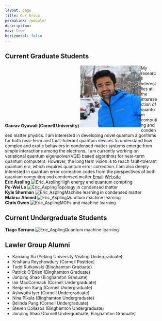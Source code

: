 ```yaml
---
layout: page
title: Our Group
permalink: /people/
description: 
nav: true
horizontal: false
---
```


## Current Graduate Students

<div style="clear: both;">
  <div style="float: left; margin-right 1em;">
   <b>Gaurav Gyawali (Cornell University)</b>
  <img src="/assets/img/Gaurav_Gyawali.jpg" alt="Gaurav Gyawali" width="200"/>
  </div>
  <div>
    My research interest lies at the interesection of quantum computing and condensed matter physics. 
    I am interested in developing novel quantum algorithms for both near-term and fault-tolerant quantum devices 
    to understand how complex and exotic behaviors in condensed matter systems emerge from simple interactions 
    among the electrons. I am currently working on variational quantum eigensolver(VQE) based algorithms for 
    near-term quantum computers. However, the long term vision is to reach fault-tolerant quantum era, which 
    requires quantum error correction. I am also deeply interested in quantum error correction codes from the 
    perspectives of both quantum computing and condensed matter <a href="mailto: gg454@cornell.edu">Email</a> <a href="https://www.gauravgyawali.com">Website</a>
  </div>
</div>

<div style="clear: both;">
  <div style="float: left; margin-right 1em;">
   <b>Eric Aspling</b>
  <img src="/assets/img/Eric_Aspling.jpg" alt="Eric_Aspling" width="200"/>
  </div>
  <div>
   High energy and quantum compting
  </div>
</div>

<div style="clear: both;">
  <div style="float: left; margin-right 1em;">
   <b>Po-Wei Lo</b>
  <img src="/assets/img/PoWei_lo.jpg" alt="Eric_Aspling" width="200"/>
  </div>
  <div>
   Topology in condensed matter  
  </div>
</div>

<div style="clear: both;">
  <div style="float: left; margin-right 1em;">
   <b>Kyle Sherman</b>
  <img src="/assets/img/Eric_Aspling.jpg" alt="Eric_Aspling" width="200"/>
  </div>
  <div>
   Machine learning in condensed matter
  </div>
</div>

<div style="clear: both;">
  <div style="float: left; margin-right 1em;">
   <b>Mabrur Ahmed</b>
  <img src="/assets/img/Eric_Aspling.jpg" alt="Eric_Aspling" width="200"/>
  </div>
  <div>
  Quantum machine learning
  </div>
</div>

<div style="clear: both;">
  <div style="float: left; margin-right 1em;">
   <b>Chris Owen</b>
  <img src="/assets/img/Eric_Aspling.jpg" alt="Eric_Aspling" width="200"/>
  </div>
  <div>
  MOFs and machine learning
  </div>
</div>

## Current Undergraduate Students
<div style="clear: both;">
  <div style="float: left; margin-right 1em;">
   <b>Tiago Serrano</b>
  <img src="/assets/img/Eric_Aspling.jpg" alt="Eric_Aspling" width="200"/>
  </div>
  <div>
  Quantum machine learning
  </div>
</div>


## Lawler Group Alumni
- Kaixiang Su (Peking University Visiting Undergraduate)
- Krishanu Roychowdury (Cornell Postdoc)
- Todd Rutkowski (Binghamton Graduate)
- Patrick O'Brien (Binghamton Graduate)
- Junping Shao (Binghamton Graduate)
- Ian MacCormack (Cornell Undergraduate)
- Benjamin Sung (Cornell Undergraduate)
- Ashwathi Iyer (Cornell Undergraduate)
- Nina Pikula (Binghamton Undergraduate)
- Belinda Pang (Cornell Undergraduate)
- Steven Collazos (Binghamton Undergraduate)
- Junping Shao (Cornell Undergraduate, Binghamton Graduate)
